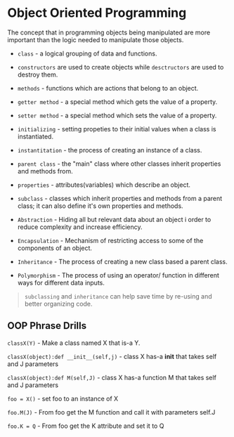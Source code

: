 # Object Oriented Programming

The concept that in programming objects being manipulated are more important than the logic needed to manipulate those objects.

* `class` - a logical grouping of data and functions.

* `constructors` are used to create objects while `desctructors` are used to destroy them.

* `methods` - functions which are actions that belong to an object.

* `getter method` - a special method which gets the value of a property.

* `setter method` - a special method which sets the value of a property.

* `initializing` - setting propeties to their initial values when a class is instantiated.

* `instantitation` - the process of creating an instance of a class.

* `parent class` - the "main" class where other classes inherit properties and methods from.

* `properties` - attributes(variables) which describe an object.

* `subclass` - classes which inherit properties and methods from a parent class; it can also define it's own properties and methods.


* `Abstraction` - Hiding all but relevant data about an object i order to reduce complexity and increase efficiency.

* `Encapsulation` - Mechanism of restricting access to some of the components of an object.

* `Inheritance` - The process of creating a new class based a parent class.

* `Polymorphism` - The process of using an operator/ function in different ways for different data inputs.

> `subclassing` and `inheritance` can help save time by re-using and better organizing code.

## 	OOP Phrase Drills

`classX(Y)` - Make a class named X that is-a Y.

`classX(object):def __init__(self,j)` - class X has-a __init__ that takes self and J parameters

`classX(object):def M(self,J)` - class X has-a function M that takes self and J parameters

`foo = X()` - set foo to an instance of X

`foo.M(J)` - From foo get the M function and call it with parameters self.J

`foo.K = Q` - From foo get the K attribute and set it to Q